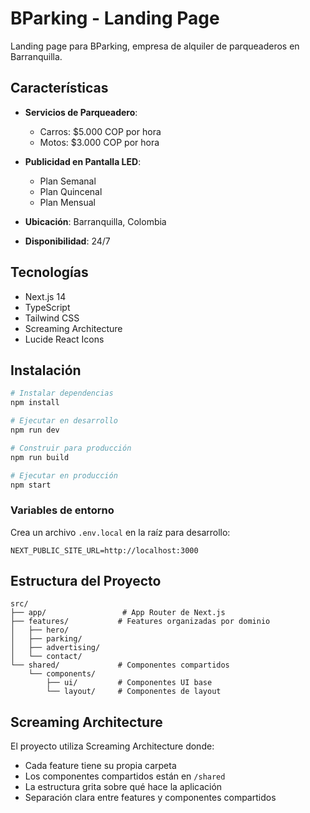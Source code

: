 # BParking - Landing Page

Landing page para BParking, empresa de alquiler de parqueaderos en Barranquilla.

## Características

- **Servicios de Parqueadero**: 
  - Carros: $5.000 COP por hora
  - Motos: $3.000 COP por hora
  
- **Publicidad en Pantalla LED**:
  - Plan Semanal
  - Plan Quincenal  
  - Plan Mensual

- **Ubicación**: Barranquilla, Colombia
- **Disponibilidad**: 24/7

## Tecnologías

- Next.js 14
- TypeScript
- Tailwind CSS
- Screaming Architecture
- Lucide React Icons

## Instalación

```bash
# Instalar dependencias
npm install

# Ejecutar en desarrollo
npm run dev

# Construir para producción
npm run build

# Ejecutar en producción
npm start
```

### Variables de entorno

Crea un archivo `.env.local` en la raíz para desarrollo:

```
NEXT_PUBLIC_SITE_URL=http://localhost:3000
```

## Estructura del Proyecto

```
src/
├── app/                 # App Router de Next.js
├── features/           # Features organizadas por dominio
│   ├── hero/
│   ├── parking/
│   ├── advertising/
│   └── contact/
└── shared/             # Componentes compartidos
    └── components/
        ├── ui/         # Componentes UI base
        └── layout/     # Componentes de layout
```

## Screaming Architecture

El proyecto utiliza Screaming Architecture donde:
- Cada feature tiene su propia carpeta
- Los componentes compartidos están en `/shared`
- La estructura grita sobre qué hace la aplicación
- Separación clara entre features y componentes compartidos